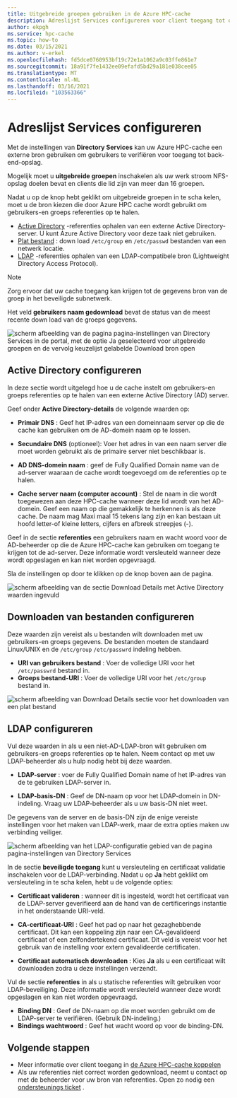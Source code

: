 ```yaml
---
title: Uitgebreide groepen gebruiken in de Azure HPC-cache
description: Adreslijst Services configureren voor client toegang tot opslag doelen in azure HPC-cache
author: ekpgh
ms.service: hpc-cache
ms.topic: how-to
ms.date: 03/15/2021
ms.author: v-erkel
ms.openlocfilehash: fd5dce0760953bf19c72e1a1062a9c03ffe861e7
ms.sourcegitcommit: 18a91f7fe1432ee09efafd5bd29a181e038cee05
ms.translationtype: MT
ms.contentlocale: nl-NL
ms.lasthandoff: 03/16/2021
ms.locfileid: "103563366"
---
```

# <a name="configure-directory-services"></a>Adreslijst Services configureren

Met de instellingen van **Directory Services** kan uw Azure HPC-cache een externe bron gebruiken om gebruikers te verifiëren voor toegang tot back-end-opslag.

Mogelijk moet u **uitgebreide groepen** inschakelen als uw werk stroom NFS-opslag doelen bevat en clients die lid zijn van meer dan 16 groepen.

Nadat u op de knop hebt geklikt om uitgebreide groepen in te scha kelen, moet u de bron kiezen die door Azure HPC cache wordt gebruikt om gebruikers-en groeps referenties op te halen.

* [Active Directory](#configure-active-directory) -referenties ophalen van een externe Active Directory-server. U kunt Azure Active Directory voor deze taak niet gebruiken.
* [Plat bestand](#configure-file-download) : down load `/etc/group` en `/etc/passwd` bestanden van een netwerk locatie.
* [LDAP](#configure-ldap) -referenties ophalen van een LDAP-compatibele bron (Lightweight Directory Access Protocol).

> [!NOTE]
> Zorg ervoor dat uw cache toegang kan krijgen tot de gegevens bron van de groep in het beveiligde subnetwerk.<!-- + details/examples -->

Het veld **gebruikers naam gedownload** bevat de status van de meest recente down load van de groeps gegevens.

![scherm afbeelding van de pagina pagina-instellingen van Directory Services in de portal, met de optie Ja geselecteerd voor uitgebreide groepen en de vervolg keuzelijst gelabelde Download bron open](media/directory-services-select-group-source.png)

## <a name="configure-active-directory"></a>Active Directory configureren

In deze sectie wordt uitgelegd hoe u de cache instelt om gebruikers-en groeps referenties op te halen van een externe Active Directory (AD) server.

Geef onder **Active Directory-details** de volgende waarden op:

* **Primair DNS** : Geef het IP-adres van een domeinnaam server op die de cache kan gebruiken om de AD-domein naam op te lossen.

* **Secundaire DNS** (optioneel): Voer het adres in van een naam server die moet worden gebruikt als de primaire server niet beschikbaar is.

* **AD DNS-domein naam** : geef de Fully Qualified Domain name van de ad-server waaraan de cache wordt toegevoegd om de referenties op te halen.

* **Cache server naam (computer account)** : Stel de naam in die wordt toegewezen aan deze HPC-cache wanneer deze lid wordt van het AD-domein. Geef een naam op die gemakkelijk te herkennen is als deze cache. De naam mag Maxi maal 15 tekens lang zijn en kan bestaan uit hoofd letter-of kleine letters, cijfers en afbreek streepjes (-).

Geef in de sectie **referenties** een gebruikers naam en wacht woord voor de AD-beheerder op die de Azure HPC-cache kan gebruiken om toegang te krijgen tot de ad-server. Deze informatie wordt versleuteld wanneer deze wordt opgeslagen en kan niet worden opgevraagd.

Sla de instellingen op door te klikken op de knop boven aan de pagina.

![scherm afbeelding van de sectie Download Details met Active Directory waarden ingevuld](media/group-download-details-ad.png)

## <a name="configure-file-download"></a>Downloaden van bestanden configureren

Deze waarden zijn vereist als u bestanden wilt downloaden met uw gebruikers-en groeps gegevens. De bestanden moeten de standaard Linux/UNIX en de `/etc/group` `/etc/passwrd` indeling hebben.

* **URI van gebruikers bestand** : Voer de volledige URI voor het `/etc/passwrd` bestand in.
* **Groeps bestand-URI** : Voer de volledige URI voor het `/etc/group` bestand in.

![scherm afbeelding van Download Details sectie voor het downloaden van een plat bestand](media/group-download-details-file.png)

## <a name="configure-ldap"></a>LDAP configureren

Vul deze waarden in als u een niet-AD-LDAP-bron wilt gebruiken om gebruikers-en groeps referenties op te halen. Neem contact op met uw LDAP-beheerder als u hulp nodig hebt bij deze waarden.

* **LDAP-server** : voer de Fully Qualified Domain name of het IP-adres van de te gebruiken LDAP-server in. <!-- only one, not up to 3 -->

* **LDAP-basis-DN** : Geef de DN-naam op voor het LDAP-domein in DN-indeling. Vraag uw LDAP-beheerder als u uw basis-DN niet weet.

De gegevens van de server en de basis-DN zijn de enige vereiste instellingen voor het maken van LDAP-werk, maar de extra opties maken uw verbinding veiliger.

![scherm afbeelding van het LDAP-configuratie gebied van de pagina pagina-instellingen van Directory Services](media/group-download-details-ldap.png)

In de sectie **beveiligde toegang** kunt u versleuteling en certificaat validatie inschakelen voor de LDAP-verbinding. Nadat u op **Ja** hebt geklikt om versleuteling in te scha kelen, hebt u de volgende opties:

* **Certificaat valideren** : wanneer dit is ingesteld, wordt het certificaat van de LDAP-server geverifieerd aan de hand van de certificerings instantie in het onderstaande URI-veld.

* **CA-certificaat-URI** : Geef het pad op naar het gezaghebbende certificaat. Dit kan een koppeling zijn naar een CA-gevalideerd certificaat of een zelfondertekend certificaat. Dit veld is vereist voor het gebruik van de instelling voor extern gevalideerde certificaten.

* **Certificaat automatisch downloaden** : Kies **Ja** als u een certificaat wilt downloaden zodra u deze instellingen verzendt.

Vul de sectie **referenties** in als u statische referenties wilt gebruiken voor LDAP-beveiliging. Deze informatie wordt versleuteld wanneer deze wordt opgeslagen en kan niet worden opgevraagd.

* **Binding DN** : Geef de DN-naam op die moet worden gebruikt om de LDAP-server te verifiëren. (Gebruik DN-indeling.)
* **Bindings wachtwoord** : Geef het wacht woord op voor de binding-DN.

## <a name="next-steps"></a>Volgende stappen

* Meer informatie over client toegang in [de Azure HPC-cache koppelen](hpc-cache-mount.md)
* Als uw referenties niet correct worden gedownload, neemt u contact op met de beheerder voor uw bron van referenties. Open zo nodig een [ondersteunings ticket](hpc-cache-support-ticket.md) .
